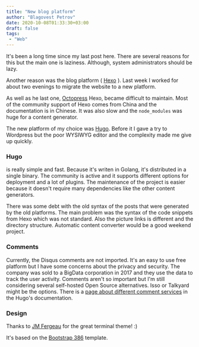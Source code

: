 ```yaml
---
title: "New blog platform"
author: "Blagovest Petrov"
date: 2020-10-08T01:33:30+03:00
draft: false
tags:
 - "Web"
---
```


It's been a long time since my last post here. There are several reasons for this but the main one is laziness. Although, system administrators should be lazy.

Another reason was the blog platform ( [Hexo](https://hexo.io/) ). Last week I worked for about two evenings to migrate the website to a new platform.

As well as he last one, [Octopress](http://octopress.org/) Hexo, became difficult to maintain. Most of the community support of Hexo comes from China and the documentation is in Chinese. It was also slow and the `node_modules` was huge for a content generator.

The new platform of my choice was [Hugo](https://gohugo.io/). Before it I gave a try to Wordpress but the poor WYSIWYG editor and the complexity made me give up quickly.

### Hugo 
is really simple and fast. Because it's writen in Golang, it's distributed in a single binary. The community is active and it supports different options for deployment and a lot of plugins. The maintenance of the project is easier because it doesn't require many dependencies like the other content generators. 

There was some debt with the old syntax of the posts that were generated by the old platforms. The main problem was the syntax of the code snippets from Hexo which was not standard. Also the picture links is different and the directory structure. Automatic content converter would be a good weekend project.

### Comments

Currently, the Disqus comments are not imported. It's an easy to use free platform but I have some concerns about the privacy and security. The company was sold to a BigData corporation in 2017 and they use the data to track the user activity.
Comments aren't so important but I'm still considering several self-hosted Open Source alternatives. Isso or Talkyard might be the options. There is a [page about different comment services](https://gohugo.io/content-management/comments/) in the Hugo's documentation.

### Design

Thanks to [JM Fergeau](https://jmf-portfolio.netlify.app/) for the great terminal theme! :) 

It's based on the  [Bootstrap 386](https://kristopolous.github.io/BOOTSTRA.386/) template.